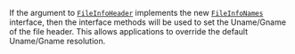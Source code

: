 If the argument to <a href="/pkg/archive/tar#FileInfoHeader"><code>FileInfoHeader</code></a> implements the new <a href="/pkg/archive/tar#FileInfoNames"><code>FileInfoNames</code></a> interface, then the interface methods will be used to set the Uname/Gname of the file header. This allows applications to override the default Uname/Gname resolution.